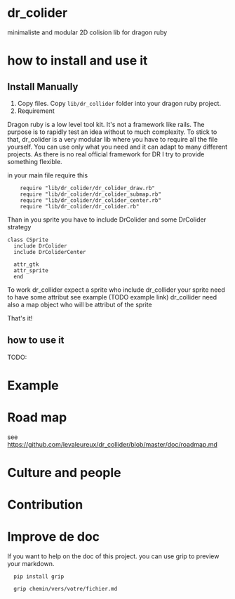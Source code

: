 # dr_colider

minimaliste and modular 2D colision lib for dragon ruby

# how to install and use it

## Install Manually

1. Copy files. Copy `lib/dr_collider` folder into your dragon ruby project.
2. Requirement

Dragon ruby is a low level tool kit.
It's not a framework like rails. The purpose is to rapidly test an idea without
to much complexity.
To stick to that,
dr_colider is a very modular lib where you have to require all the file yourself.
You can use only what you need and it can adapt to many different projects.
As there is no real official framework for DR I try to provide something
flexible.

in your main file require this

```
    require "lib/dr_colider/dr_colider_draw.rb"
    require "lib/dr_colider/dr_colider_submap.rb"
    require "lib/dr_colider/dr_colider_center.rb"
    require "lib/dr_colider/dr_colider.rb"
```

Than in you sprite you have to include DrColider and some DrColider strategy

```
class CSprite
  include DrColider
  include DrColiderCenter

  attr_gtk
  attr_sprite
  end
```

To work dr_collider expect a sprite who include dr_collider
your sprite need to have some attribut see example (TODO example link)
dr_collider need also a map object who will be attribut of the sprite

That's it!

## how to use it

TODO:

# Example

# Road map

see https://github.com/levaleureux/dr_collider/blob/master/doc/roadmap.md

# Culture and people

# Contribution

# Improve de doc

If you want to help on the doc of this project.
you can use grip to preview your markdown.

```
  pip install grip

```

```
  grip chemin/vers/votre/fichier.md

```
